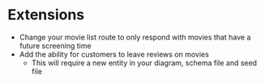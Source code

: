 # Extensions

- Change your movie list route to only respond with movies that have a future screening time
- Add the ability for customers to leave reviews on movies
    - This will require a new entity in your diagram, schema file and seed file